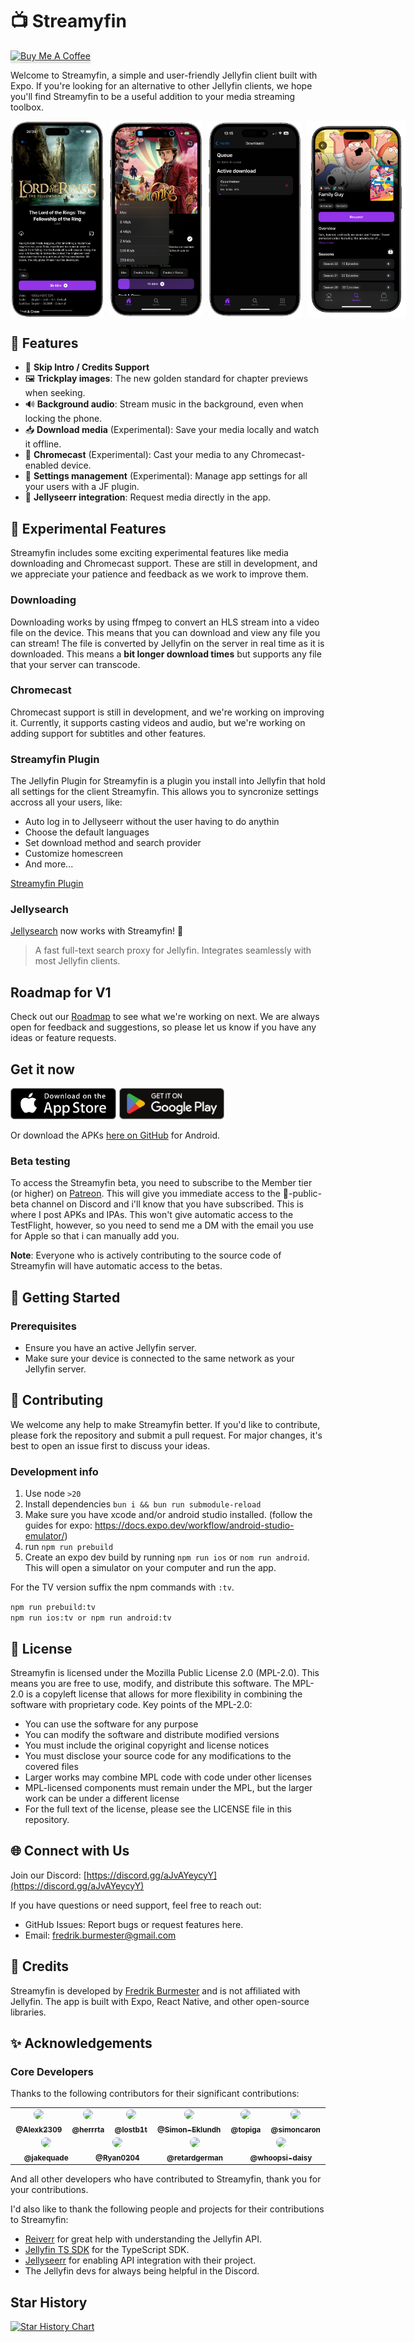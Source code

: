 # 📺 Streamyfin

<a href="https://www.buymeacoffee.com/fredrikbur3" target="_blank"><img src="https://www.buymeacoffee.com/assets/img/custom_images/orange_img.png" alt="Buy Me A Coffee" style="height: 41px !important;width: 174px !important;box-shadow: 0px 3px 2px 0px rgba(190, 190, 190, 0.5) !important;-webkit-box-shadow: 0px 3px 2px 0px rgba(190, 190, 190, 0.5) !important;" ></a>

Welcome to Streamyfin, a simple and user-friendly Jellyfin client built with Expo. If you're looking for an alternative to other Jellyfin clients, we hope you'll find Streamyfin to be a useful addition to your media streaming toolbox.

<div style="display: flex; flex-direction: row; gap: 8px">
  <img width=150 src="./assets/images/screenshots/screenshot1.png" />
  <img width=150 src="./assets/images/screenshots/screenshot3.png" />
  <img width=150 src="./assets/images/screenshots/screenshot2.png" />
  <img width=159 src="./assets/images/jellyseerr.PNG"/>
</div>

## 🌟 Features

- 🚀 **Skip Intro / Credits Support**
- 🖼️ **Trickplay images**: The new golden standard for chapter previews when seeking.
- 🔊 **Background audio**: Stream music in the background, even when locking the phone.
- 📥 **Download media** (Experimental): Save your media locally and watch it offline.
- 📡 **Chromecast** (Experimental): Cast your media to any Chromecast-enabled device.
- 📡 **Settings management** (Experimental): Manage app settings for all your users with a JF plugin.
- 🤖 **Jellyseerr integration**: Request media directly in the app.

## 🧪 Experimental Features

Streamyfin includes some exciting experimental features like media downloading and Chromecast support. These are still in development, and we appreciate your patience and feedback as we work to improve them.

### Downloading

Downloading works by using ffmpeg to convert an HLS stream into a video file on the device. This means that you can download and view any file you can stream! The file is converted by Jellyfin on the server in real time as it is downloaded. This means a **bit longer download times** but supports any file that your server can transcode.

### Chromecast

Chromecast support is still in development, and we're working on improving it. Currently, it supports casting videos and audio, but we're working on adding support for subtitles and other features.

### Streamyfin Plugin

The Jellyfin Plugin for Streamyfin is a plugin you install into Jellyfin that hold all settings for the client Streamyfin. This allows you to syncronize settings accross all your users, like:

- Auto log in to Jellyseerr without the user having to do anythin
- Choose the default languages
- Set download method and search provider
- Customize homescreen
- And more...

[Streamyfin Plugin](https://github.com/streamyfin/jellyfin-plugin-streamyfin)

### Jellysearch

[Jellysearch](https://gitlab.com/DomiStyle/jellysearch) now works with Streamyfin! 🚀

> A fast full-text search proxy for Jellyfin. Integrates seamlessly with most Jellyfin clients.

## Roadmap for V1

Check out our [Roadmap](https://github.com/users/fredrikburmester/projects/5) to see what we're working on next. We are always open for feedback and suggestions, so please let us know if you have any ideas or feature requests.

## Get it now

<div style="display: flex; gap: 5px;">
  <a href="https://apps.apple.com/app/streamyfin/id6593660679?l=en-GB"><img height=50 alt="Get Streamyfin on App Store" src="./assets/Download_on_the_App_Store_Badge.png"/></a>
  <a href="https://play.google.com/store/apps/details?id=com.fredrikburmester.streamyfin"><img height=50 alt="Get the beta on Google Play" src="./assets/Google_Play_Store_badge_EN.svg"/></a>
</div>

Or download the APKs [here on GitHub](https://github.com/streamyfin/streamyfin/releases) for Android.

### Beta testing

To access the Streamyfin beta, you need to subscribe to the Member tier (or higher) on [Patreon](https://www.patreon.com/streamyfin). This will give you immediate access to the ⁠🧪-public-beta channel on Discord and i'll know that you have subscribed. This is where I post APKs and IPAs. This won't give automatic access to the TestFlight, however, so you need to send me a DM with the email you use for Apple so that i can manually add you.

**Note**: Everyone who is actively contributing to the source code of Streamyfin will have automatic access to the betas.

## 🚀 Getting Started

### Prerequisites

- Ensure you have an active Jellyfin server.
- Make sure your device is connected to the same network as your Jellyfin server.

## 🙌 Contributing

We welcome any help to make Streamyfin better. If you'd like to contribute, please fork the repository and submit a pull request. For major changes, it's best to open an issue first to discuss your ideas.

### Development info

1. Use node `>20`
2. Install dependencies `bun i && bun run submodule-reload`
3. Make sure you have xcode and/or android studio installed. (follow the guides for expo: https://docs.expo.dev/workflow/android-studio-emulator/)
4. run `npm run prebuild`
5. Create an expo dev build by running `npm run ios` or `nom run android`. This will open a simulator on your computer and run the app.

For the TV version suffix the npm commands with `:tv`.

`npm run prebuild:tv`  
`npm run ios:tv or npm run android:tv`

## 📄 License

Streamyfin is licensed under the Mozilla Public License 2.0 (MPL-2.0).
This means you are free to use, modify, and distribute this software. The MPL-2.0 is a copyleft license that allows for more flexibility in combining the software with proprietary code.
Key points of the MPL-2.0:

- You can use the software for any purpose
- You can modify the software and distribute modified versions
- You must include the original copyright and license notices
- You must disclose your source code for any modifications to the covered files
- Larger works may combine MPL code with code under other licenses
- MPL-licensed components must remain under the MPL, but the larger work can be under a different license
- For the full text of the license, please see the LICENSE file in this repository.

## 🌐 Connect with Us

Join our Discord: [https://discord.gg/aJvAYeycyY](https://discord.gg/aJvAYeycyY)

If you have questions or need support, feel free to reach out:

- GitHub Issues: Report bugs or request features here.
- Email: [fredrik.burmester@gmail.com](mailto:fredrik.burmester@gmail.com)

## 📝 Credits

Streamyfin is developed by [Fredrik Burmester](https://github.com/fredrikburmester) and is not affiliated with Jellyfin. The app is built with Expo, React Native, and other open-source libraries.

## ✨ Acknowledgements

### Core Developers

Thanks to the following contributors for their significant contributions:

<table>
  <tr
    style="
      display: flex;
      justify-content: space-around;
      align-items: center;
      flex-wrap: wrap;
    "
  >
    <td align="center">
      <a href="https://github.com/Alexk2309">
        <img src="https://github.com/Alexk2309.png?size=80" width="80" style="border-radius: 50%;" />
        <br /><sub><b>@Alexk2309</b></sub>
      </a>
    </td>
    <td align="center">
      <a href="https://github.com/herrrta">
        <img src="https://github.com/herrrta.png?size=80" width="80" style="border-radius: 50%;" />
        <br /><sub><b>@herrrta</b></sub>
      </a>
    </td>
    <td align="center">
      <a href="https://github.com/lostb1t">
        <img src="https://github.com/lostb1t.png?size=80" width="80" style="border-radius: 50%;" />
        <br /><sub><b>@lostb1t</b></sub>
      </a>
    </td>
    <td align="center">
      <a href="https://github.com/Simon-Eklundh">
        <img src="https://github.com/Simon-Eklundh.png?size=80" width="80" style="border-radius: 50%;" />
        <br /><sub><b>@Simon-Eklundh</b></sub>
      </a>
    </td>
    <td align="center">
      <a href="https://github.com/topiga">
        <img src="https://github.com/topiga.png?size=80" width="80" style="border-radius: 50%;" />
        <br /><sub><b>@topiga</b></sub>
      </a>
    </td>
    <td align="center">
      <a href="https://github.com/simoncaron">
        <img src="https://github.com/simoncaron.png?size=80" width="80" style="border-radius: 50%;" />
        <br /><sub><b>@simoncaron</b></sub>
      </a>
    </td>
    <td align="center">
      <a href="https://github.com/jakequade">
        <img src="https://github.com/jakequade.png?size=80" width="80" style="border-radius: 50%;" />
        <br /><sub><b>@jakequade</b></sub>
      </a>
    </td>
    <td align="center">
      <a href="https://github.com/Ryan0204">
        <img src="https://github.com/Ryan0204.png?size=80" width="80" style="border-radius: 50%;" />
        <br /><sub><b>@Ryan0204</b></sub>
      </a>
    </td>
    <td align="center">
      <a href="https://github.com/retardgerman">
        <img src="https://github.com/retardgerman.png?size=80" width="80" style="border-radius: 50%;" />
        <br /><sub><b>@retardgerman</b></sub>
      </a>
    </td>
    <td align="center">
      <a href="https://github.com/whoopsi-daisy">
        <img src="https://github.com/whoopsi-daisy.png?size=80" width="80" style="border-radius: 50%;" />
        <br /><sub><b>@whoopsi-daisy</b></sub>
      </a>
    </td>
  </tr>
</table>

And all other developers who have contributed to Streamyfin, thank you for your contributions.

I'd also like to thank the following people and projects for their contributions to Streamyfin:

- [Reiverr](https://github.com/aleksilassila/reiverr) for great help with understanding the Jellyfin API.
- [Jellyfin TS SDK](https://github.com/jellyfin/jellyfin-sdk-typescript) for the TypeScript SDK.
- [Jellyseerr](https://github.com/Fallenbagel/jellyseerr) for enabling API integration with their project.
- The Jellyfin devs for always being helpful in the Discord.

## Star History

[![Star History Chart](https://api.star-history.com/svg?repos=streamyfin/streamyfin&type=Date)](https://star-history.com/#streamyfin/streamyfin&Date)
